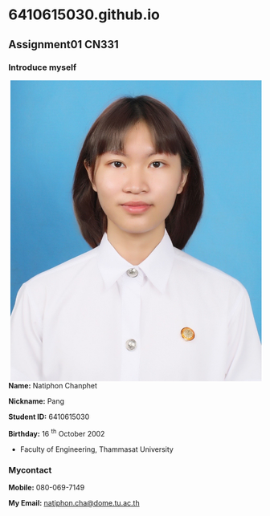 # 6410615030.github.io
## Assignment01 CN331
### Introduce myself

<img src="myPicture.jpg" width="500" align="right" />


**Name:** Natiphon Chanphet

**Nickname:** Pang

**Student ID:** 6410615030

**Birthday:** 16 <sup>th</sup>  October 2002

- Faculty of Engineering, Thammasat University



### Mycontact
**Mobile:** 080-069-7149

**My Email:** <a href="mailto:natiphon.cha@dome.tu.ac.th">natiphon.cha@dome.tu.ac.th</a>

